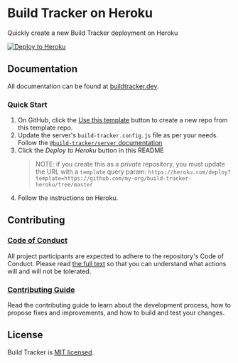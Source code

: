 # Build Tracker on Heroku

Quickly create a new Build Tracker deployment on Heroku

[![Deploy to Heroku](https://www.herokucdn.com/deploy/button.svg)](https://heroku.com/deploy)

## Documentation

All documentation can be found at [buildtracker.dev](https://buildtracker.dev).

### Quick Start

1. On GitHub, click the [Use this template](https://github.com/paularmstrong/build-tracker-heroku/generate) button to create a new repo from this template repo.
2. Update the server's `build-tracker.config.js` file as per your needs. Follow the [`@build-tracker/server` documentation](https://buildtracker.dev/docs/packages/server#configuration)
3. Click the _Deploy to Heroku_ button in this README
   > NOTE: if you create this as a _private_ repository, you must update the URL with a `template` query param: `https://heroku.com/deploy?template=https://github.com/my-org/build-tracker-heroku/tree/master`
4. Follow the instructions on Heroku.

## Contributing

### [Code of Conduct](https://github.com/paularmstrong/build-tracker/blob/next/CODE_OF_CONDUCT.md)

All project participants are expected to adhere to the repository's Code of Conduct. Please read [the full text](https://github.com/paularmstrong/build-tracker/blob/next/CODE_OF_CONDUCT.md) so that you can understand what actions will and will not be tolerated.

### [Contributing Guide](https://build-tracker.dev/docs/contributing)

Read the contributing guide to learn about the development process, how to propose fixes and improvements, and how to build and test your changes.

## License

Build Tracker is [MIT licensed](https://github.com/paularmstrong/build-tracker/blob/next/LICENSE).
